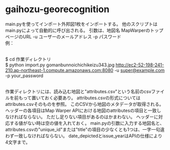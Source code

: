 # gaihozu-georecognition

main.pyを使ってインポート外邦図1枚をインポートする。
他のスクリプトはmain.pyによって自動的に呼び出される。
引数は、地図名 MapWarperのトップページのURL -u ユーザーのメールアドレス -p パスワード<br>
例：<br><br>

$ cd 作業ディレクトリ<br>
$ python import.py gomanbunnoichichikeizu343.jpg http://ec2-52-198-241-210.ap-northeast-1.compute.amazonaws.com:8080 -u super@example.com -p your_password
<br><br>

作業ディレクトリには、読み込む地図と"attributes.csv"という名前のcsvファイルを前もって置いておく必要あり。
attributes.csvの形式についてはattributes.csvそのものを参照。
このCSVから地図のメタデータが取得される。
ヘッダーの各項目はMap Warper APIにおける地図のattributesの項目と一致しなければならない。
ただし足りない項目があるのはかまわない。
ヘッダーに対応する値がない時は空の値を入れておく。
main.pyの引数に入力する地図名と、attributes.csvの"unique_id"または"title"の項目の少なくとも1つは、一字一句違わず一致しなければならない。
date_depictedとissue_yearはAPIの仕様により4文字まで。
